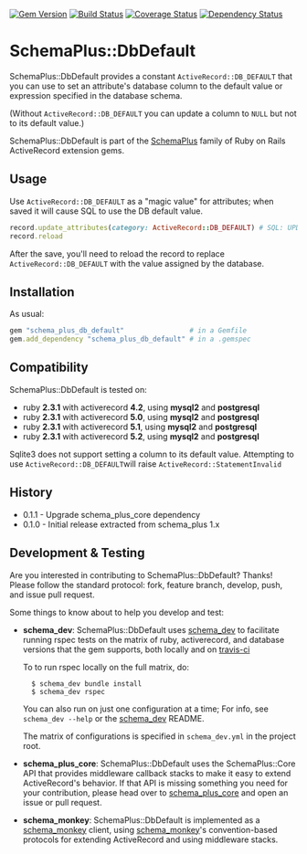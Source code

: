 [![Gem Version](https://badge.fury.io/rb/schema_plus_db_default.svg)](http://badge.fury.io/rb/schema_plus_db_default)
[![Build Status](https://secure.travis-ci.org/SchemaPlus/schema_plus_db_default.svg)](http://travis-ci.org/SchemaPlus/schema_plus_db_default)
[![Coverage Status](https://img.shields.io/coveralls/SchemaPlus/schema_plus_db_default.svg)](https://coveralls.io/r/SchemaPlus/schema_plus_db_default)
[![Dependency Status](https://gemnasium.com/lomba/schema_plus_db_default.svg)](https://gemnasium.com/SchemaPlus/schema_plus_db_default)

# SchemaPlus::DbDefault

SchemaPlus::DbDefault provides a constant `ActiveRecord::DB_DEFAULT` that you can use to set an attribute's database column to the default value or expression specified in the database schema. 

(Without `ActiveRecord::DB_DEFAULT` you can update a column to `NULL` but not to its default value.)

SchemaPlus::DbDefault is part of the [SchemaPlus](https://github.com/SchemaPlus/) family of Ruby on Rails ActiveRecord extension gems.

## Usage

Use `ActiveRecord::DB_DEFAULT` as a "magic value" for attributes; when saved it will cause SQL to use the DB default value.

```ruby
record.update_attributes(category: ActiveRecord::DB_DEFAULT) # SQL: UPDATE tablename SET category = DEFAULT
record.reload
```

After the save, you'll need to reload the record to replace `ActiveRecord::DB_DEFAULT` with the value assigned by the database.

## Installation

<!-- SCHEMA_DEV: TEMPLATE INSTALLATION - begin -->
<!-- These lines are auto-inserted from a schema_dev template -->
As usual:

```ruby
gem "schema_plus_db_default"                # in a Gemfile
gem.add_dependency "schema_plus_db_default" # in a .gemspec
```

<!-- SCHEMA_DEV: TEMPLATE INSTALLATION - end -->

## Compatibility

SchemaPlus::DbDefault is tested on:

<!-- SCHEMA_DEV: MATRIX - begin -->
<!-- These lines are auto-generated by schema_dev based on schema_dev.yml -->
* ruby **2.3.1** with activerecord **4.2**, using **mysql2** and **postgresql**
* ruby **2.3.1** with activerecord **5.0**, using **mysql2** and **postgresql**
* ruby **2.3.1** with activerecord **5.1**, using **mysql2** and **postgresql**
* ruby **2.3.1** with activerecord **5.2**, using **mysql2** and **postgresql**

<!-- SCHEMA_DEV: MATRIX - end -->

Sqlite3 does not support setting a column to its default value.  Attempting to use `ActiveRecord::DB_DEFAULT`will raise `ActiveRecord::StatementInvalid`

## History

* 0.1.1 - Upgrade schema_plus_core dependency
* 0.1.0 - Initial release extracted from schema_plus 1.x

## Development & Testing

Are you interested in contributing to SchemaPlus::DbDefault?  Thanks!  Please follow
the standard protocol: fork, feature branch, develop, push, and issue pull
request.

Some things to know about to help you develop and test:

<!-- SCHEMA_DEV: TEMPLATE USES SCHEMA_DEV - begin -->
<!-- These lines are auto-inserted from a schema_dev template -->
* **schema_dev**:  SchemaPlus::DbDefault uses [schema_dev](https://github.com/SchemaPlus/schema_dev) to
  facilitate running rspec tests on the matrix of ruby, activerecord, and database
  versions that the gem supports, both locally and on
  [travis-ci](http://travis-ci.org/SchemaPlus/schema_plus_db_default)

  To to run rspec locally on the full matrix, do:

        $ schema_dev bundle install
        $ schema_dev rspec

  You can also run on just one configuration at a time;  For info, see `schema_dev --help` or the [schema_dev](https://github.com/SchemaPlus/schema_dev) README.

  The matrix of configurations is specified in `schema_dev.yml` in
  the project root.


<!-- SCHEMA_DEV: TEMPLATE USES SCHEMA_DEV - end -->

<!-- SCHEMA_DEV: TEMPLATE USES SCHEMA_PLUS_CORE - begin -->
<!-- These lines are auto-inserted from a schema_dev template -->
* **schema_plus_core**: SchemaPlus::DbDefault uses the SchemaPlus::Core API that
  provides middleware callback stacks to make it easy to extend
  ActiveRecord's behavior.  If that API is missing something you need for
  your contribution, please head over to
  [schema_plus_core](https://github.com/SchemaPlus/schema_plus_core) and open
  an issue or pull request.

<!-- SCHEMA_DEV: TEMPLATE USES SCHEMA_PLUS_CORE - end -->

<!-- SCHEMA_DEV: TEMPLATE USES SCHEMA_MONKEY - begin -->
<!-- These lines are auto-inserted from a schema_dev template -->
* **schema_monkey**: SchemaPlus::DbDefault is implemented as a
  [schema_monkey](https://github.com/SchemaPlus/schema_monkey) client,
  using [schema_monkey](https://github.com/SchemaPlus/schema_monkey)'s
  convention-based protocols for extending ActiveRecord and using middleware stacks.

<!-- SCHEMA_DEV: TEMPLATE USES SCHEMA_MONKEY - end -->
